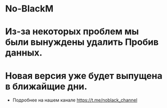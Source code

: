 # No-BlackM

# Из-за некоторых проблем мы были вынуждены удалить Пробив данных.
# Новая версия уже будет выпущена в ближайщие дни. 
* Подробнее на нашем канале https://t.me/noblack_channel
